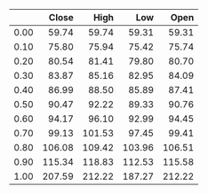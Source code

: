 |      |   Close |   High |    Low |   Open |
|-----:|--------:|-------:|-------:|-------:|
| 0.00 |   59.74 |  59.74 |  59.31 |  59.31 |
| 0.10 |   75.80 |  75.94 |  75.42 |  75.74 |
| 0.20 |   80.54 |  81.41 |  79.80 |  80.70 |
| 0.30 |   83.87 |  85.16 |  82.95 |  84.09 |
| 0.40 |   86.99 |  88.50 |  85.89 |  87.41 |
| 0.50 |   90.47 |  92.22 |  89.33 |  90.76 |
| 0.60 |   94.17 |  96.10 |  92.99 |  94.45 |
| 0.70 |   99.13 | 101.53 |  97.45 |  99.41 |
| 0.80 |  106.08 | 109.42 | 103.96 | 106.51 |
| 0.90 |  115.34 | 118.83 | 112.53 | 115.58 |
| 1.00 |  207.59 | 212.22 | 187.27 | 212.22 |